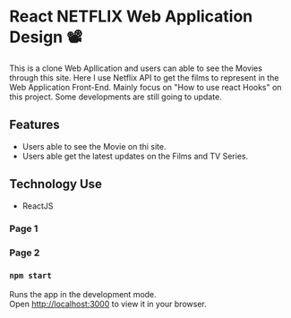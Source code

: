 # React NETFLIX Web Application Design 📽️
This is a clone Web Apllication and users can able to see the Movies through this site. Here I use Netflix API to get the films to represent in the Web Application Front-End. Mainly focus on "How to use react Hooks" on this project. Some developments are still going to update.

## Features
* Users able to see the Movie on thi site.
* Users able get the latest updates on the Films and TV Series.

## Technology Use
* ReactJS

### Page 1


### Page 2
  

### `npm start`

Runs the app in the development mode.\
Open [http://localhost:3000](http://localhost:3000) to view it in your browser.



